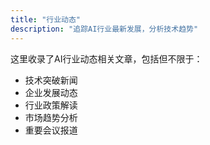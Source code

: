 ```yaml
---
title: "行业动态"
description: "追踪AI行业最新发展，分析技术趋势"
---
```


这里收录了AI行业动态相关文章，包括但不限于：

- 技术突破新闻
- 企业发展动态
- 行业政策解读
- 市场趋势分析
- 重要会议报道 